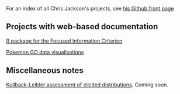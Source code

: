 For an index of all Chris Jackson's projects, see [his Github front page](https://github.com/chjackson) 


## Projects with web-based documentation

[R package for the Focused Information Criterion](https://chjackson.github.io/fic)

[Pokemon GO data visualisations](https://chjackson.github.io/pkmngor)


## Miscellaneous notes 

[Kullback-Leibler assessment of elicited distributions](kl.html).  Coming soon.
